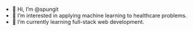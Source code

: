 - 👋 Hi, I’m @spungit
- 👀 I’m interested in applying machine learning to healthcare problems.
- 🌱 I’m currently learning full-stack web development.

<!---
spungit/spungit is a ✨ special ✨ repository because its `README.md` (this file) appears on your GitHub profile.
You can click the Preview link to take a look at your changes.
--->
